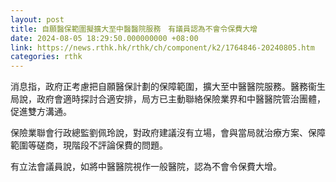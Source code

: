 ```yaml
---
layout: post
title: 自願醫保範圍擬擴大至中醫醫院服務　有議員認為不會令保費大增
date: 2024-08-05 18:29:50.000000000 +08:00
link: https://news.rthk.hk/rthk/ch/component/k2/1764846-20240805.htm
categories: rthk
---
```


消息指，政府正考慮把自願醫保計劃的保障範圍，擴大至中醫醫院服務。醫務衞生局說，政府會適時探討合適安排，局方已主動聯絡保險業界和中醫醫院管治團體，促進雙方溝通。

保險業聯會行政總監劉佩玲說，對政府建議沒有立場，會與當局就治療方案、保障範圍等磋商，現階段不評論保費的問題。

有立法會議員說，如將中醫醫院視作一般醫院，認為不會令保費大增。
